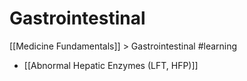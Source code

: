 # Gastrointestinal
[[Medicine Fundamentals]] > Gastrointestinal
#learning

* [[Abnormal Hepatic Enzymes (LFT, HFP)]]